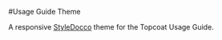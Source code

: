 #Usage Guide Theme

A responsive [StyleDocco](http://jacobrask.github.io/styledocco/) theme for the Topcoat Usage Guide.
